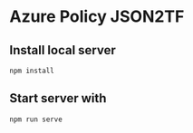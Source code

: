 # Azure Policy JSON2TF

## Install local server

```
npm install
```

## Start server with

```
npm run serve
```
